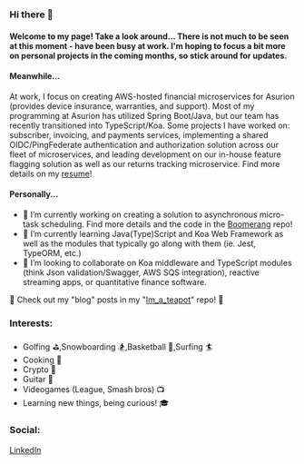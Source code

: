 ### Hi there 👋

#### Welcome to my page! Take a look around... There is not much to be seen at this moment - have been busy at work. I'm hoping to focus a bit more on personal projects in the coming months, so stick around for updates. 

#### Meanwhile...

At work, I focus on creating AWS-hosted financial microservices for Asurion (provides device insurance, warranties, and support). Most of my programming at Asurion has utilized Spring Boot/Java, but our team has recently transitioned into TypeScript/Koa. Some projects I have worked on: subscriber, invoicing, and payments services, implementing a shared OIDC/PingFederate authentication and authorization solution across our fleet of microservices, and leading development on our in-house feature flagging solution as well as our returns tracking microservice. Find more details on my [resume](https://www.github.com/kylemillar608/kylemillar608/resume/)!

#### Personally...

- 🔭 I’m currently working on creating a solution to asynchronous micro-task scheduling. Find more details and the code in the [Boomerang](https://www.github.com/kylemillar608/Boomerang) repo!
- 🌱 I’m currently learning Java(Type)Script and Koa Web Framework as well as the modules that typically go along with them (ie. Jest, TypeORM, etc.)
- 👯 I’m looking to collaborate on Koa middleware and TypeScript modules (think Json validation/Swagger, AWS SQS integration), reactive streaming apps, or quantitative finance software.

👀 Check out my "blog" posts in my "[Im_a_teapot](https://www.github.com/kylemillar608/Im_a_teapot/)" repo! 💭

### Interests:
  - Golfing ⛳,Snowboarding 🏂,Basketball 🏀,Surfing 🏄
  - Cooking 🍴
  - Crypto 🤖
  - Guitar 🎸
  - Videogames (League, Smash bros) 📺
  - Learning new things, being curious! 🎓
  
### Social:  
[LinkedIn](https://www.linkedin.com/in/kyle-millar1/)

  
<!--
**kylemillar608/kylemillar608** is a ✨ _special_ ✨ repository because its `README.md` (this file) appears on your GitHub profile.

Here are some ideas to get you started:



- 👯 I’m looking to collaborate on ...
- 🤔 I’m looking for help with ...
- 💬 Ask me about ...

- 😄 Pronouns: ...
- ⚡ Fun fact: ...
-->

